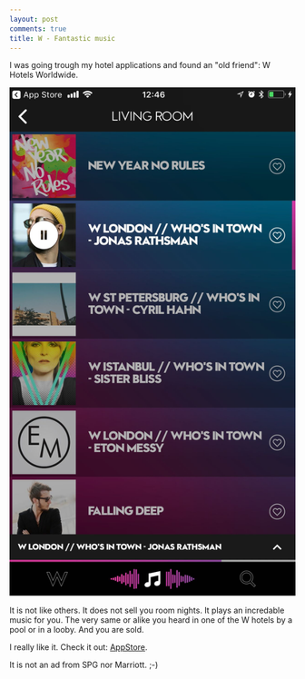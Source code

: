 ```yaml
---
layout: post
comments: true
title: W - Fantastic music
---
```


I was going trough my hotel applications and found an "old friend": W Hotels Worldwide.

![screenshot](/images/IMG_0359.jpg)

It is not like others. It does not sell you room nights. It plays an incredable music for you. 
The very same or alike you heard in one of the W hotels by a pool or in a looby. And you are sold.

I really like it. Check it out: [AppStore](https://itunes.apple.com/us/app/w-hotels-worldwide/id435830939?mt=8).

It is not an ad from SPG nor Marriott. ;-)
